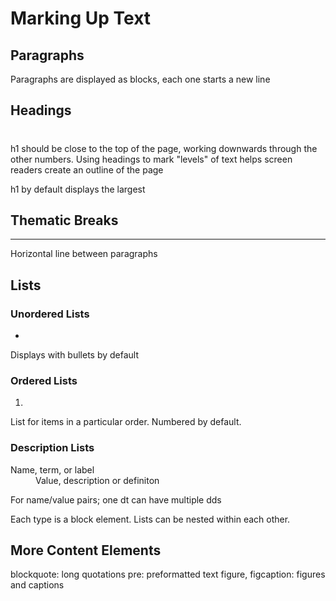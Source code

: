 # Marking Up Text

## Paragraphs
<p></p>
Paragraphs are displayed as blocks, each one starts a new line

## Headings
<h1></h1>
h1 should be close to the top of the page, working downwards through the other numbers. Using headings to mark "levels" of text helps screen readers create an outline of the page

h1 by default displays the largest

## Thematic Breaks
<hr>
Horizontal line between paragraphs

## Lists

### Unordered Lists
<ul>
<li></li>
</ul>
Displays with bullets by default

### Ordered Lists
<ol>
<li></li>
</ol>
List for items in a particular order. Numbered by default.

### Description Lists
<dl>
<dt>Name, term, or label</dt> 
<dd>Value, description or definiton</dd>
</dl>
For name/value pairs; one dt can have multiple dds

Each type is a block element.
Lists can be nested within each other.

## More Content Elements
blockquote: long quotations
pre: preformatted text
figure, figcaption: figures and captions